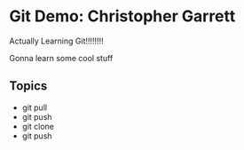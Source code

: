 # Git Demo: Christopher Garrett

Actually Learning Git!!!!!!!!

Gonna learn some cool stuff

## Topics

- git pull
- git push
- git clone
- git push
